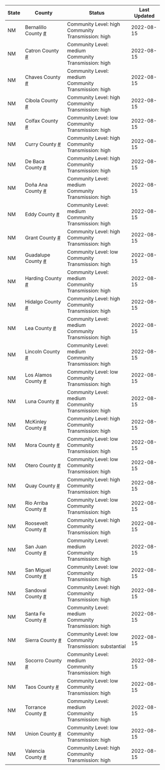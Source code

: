 State | County | Status | Last Updated
--- | --- | --- | --- 
NM | Bernalillo County <a href="#bernalillo_county">#</a> | <a name="bernalillo_county"></a>Community Level: high<br/>Community Transmission: high | 2022-08-15
NM | Catron County <a href="#catron_county">#</a> | <a name="catron_county"></a>Community Level: medium<br/>Community Transmission: high | 2022-08-15
NM | Chaves County <a href="#chaves_county">#</a> | <a name="chaves_county"></a>Community Level: medium<br/>Community Transmission: high | 2022-08-15
NM | Cibola County <a href="#cibola_county">#</a> | <a name="cibola_county"></a>Community Level: high<br/>Community Transmission: high | 2022-08-15
NM | Colfax County <a href="#colfax_county">#</a> | <a name="colfax_county"></a>Community Level: low<br/>Community Transmission: high | 2022-08-15
NM | Curry County <a href="#curry_county">#</a> | <a name="curry_county"></a>Community Level: high<br/>Community Transmission: high | 2022-08-15
NM | De Baca County <a href="#de_baca_county">#</a> | <a name="de_baca_county"></a>Community Level: high<br/>Community Transmission: high | 2022-08-15
NM | Doña Ana County <a href="#doña_ana_county">#</a> | <a name="doña_ana_county"></a>Community Level: medium<br/>Community Transmission: high | 2022-08-15
NM | Eddy County <a href="#eddy_county">#</a> | <a name="eddy_county"></a>Community Level: medium<br/>Community Transmission: high | 2022-08-15
NM | Grant County <a href="#grant_county">#</a> | <a name="grant_county"></a>Community Level: high<br/>Community Transmission: high | 2022-08-15
NM | Guadalupe County <a href="#guadalupe_county">#</a> | <a name="guadalupe_county"></a>Community Level: low<br/>Community Transmission: high | 2022-08-15
NM | Harding County <a href="#harding_county">#</a> | <a name="harding_county"></a>Community Level: medium<br/>Community Transmission: high | 2022-08-15
NM | Hidalgo County <a href="#hidalgo_county">#</a> | <a name="hidalgo_county"></a>Community Level: high<br/>Community Transmission: high | 2022-08-15
NM | Lea County <a href="#lea_county">#</a> | <a name="lea_county"></a>Community Level: medium<br/>Community Transmission: high | 2022-08-15
NM | Lincoln County <a href="#lincoln_county">#</a> | <a name="lincoln_county"></a>Community Level: medium<br/>Community Transmission: high | 2022-08-15
NM | Los Alamos County <a href="#los_alamos_county">#</a> | <a name="los_alamos_county"></a>Community Level: low<br/>Community Transmission: high | 2022-08-15
NM | Luna County <a href="#luna_county">#</a> | <a name="luna_county"></a>Community Level: medium<br/>Community Transmission: high | 2022-08-15
NM | McKinley County <a href="#mckinley_county">#</a> | <a name="mckinley_county"></a>Community Level: high<br/>Community Transmission: high | 2022-08-15
NM | Mora County <a href="#mora_county">#</a> | <a name="mora_county"></a>Community Level: low<br/>Community Transmission: high | 2022-08-15
NM | Otero County <a href="#otero_county">#</a> | <a name="otero_county"></a>Community Level: low<br/>Community Transmission: high | 2022-08-15
NM | Quay County <a href="#quay_county">#</a> | <a name="quay_county"></a>Community Level: high<br/>Community Transmission: high | 2022-08-15
NM | Rio Arriba County <a href="#rio_arriba_county">#</a> | <a name="rio_arriba_county"></a>Community Level: low<br/>Community Transmission: high | 2022-08-15
NM | Roosevelt County <a href="#roosevelt_county">#</a> | <a name="roosevelt_county"></a>Community Level: high<br/>Community Transmission: high | 2022-08-15
NM | San Juan County <a href="#san_juan_county">#</a> | <a name="san_juan_county"></a>Community Level: medium<br/>Community Transmission: high | 2022-08-15
NM | San Miguel County <a href="#san_miguel_county">#</a> | <a name="san_miguel_county"></a>Community Level: low<br/>Community Transmission: high | 2022-08-15
NM | Sandoval County <a href="#sandoval_county">#</a> | <a name="sandoval_county"></a>Community Level: high<br/>Community Transmission: high | 2022-08-15
NM | Santa Fe County <a href="#santa_fe_county">#</a> | <a name="santa_fe_county"></a>Community Level: medium<br/>Community Transmission: high | 2022-08-15
NM | Sierra County <a href="#sierra_county">#</a> | <a name="sierra_county"></a>Community Level: low<br/>Community Transmission: substantial | 2022-08-15
NM | Socorro County <a href="#socorro_county">#</a> | <a name="socorro_county"></a>Community Level: medium<br/>Community Transmission: high | 2022-08-15
NM | Taos County <a href="#taos_county">#</a> | <a name="taos_county"></a>Community Level: low<br/>Community Transmission: high | 2022-08-15
NM | Torrance County <a href="#torrance_county">#</a> | <a name="torrance_county"></a>Community Level: medium<br/>Community Transmission: high | 2022-08-15
NM | Union County <a href="#union_county">#</a> | <a name="union_county"></a>Community Level: low<br/>Community Transmission: high | 2022-08-15
NM | Valencia County <a href="#valencia_county">#</a> | <a name="valencia_county"></a>Community Level: high<br/>Community Transmission: high | 2022-08-15
